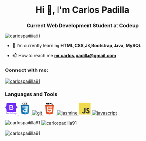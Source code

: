 <h1 align="center">Hi 👋, I'm Carlos Padilla</h1>
<h3 align="center">Current Web Development Student at Codeup</h3>

<p align="left"> <img src="https://komarev.com/ghpvc/?username=carlospadilla91&label=Profile%20views&color=0e75b6&style=flat" alt="carlospadilla91" /> </p>

- 🌱 I’m currently learning **HTML,CSS,JS,Bootstrap,Java, MySQL**

- 📫 How to reach me **mr.carlos.padilla@gmail.com**

<h3 align="left">Connect with me:</h3>
<p align="left">
<a href="https://linkedin.com/in/carlospadilla91" target="blank"><img align="center" src="https://cdn.jsdelivr.net/npm/simple-icons@3.0.1/icons/linkedin.svg" alt="carlospadilla91" height="30" width="40" /></a>
</p>

<h3 align="left">Languages and Tools:</h3>
<p align="left"> <a href="https://getbootstrap.com" target="_blank"> <img src="https://raw.githubusercontent.com/devicons/devicon/master/icons/bootstrap/bootstrap-plain-wordmark.svg" alt="bootstrap" width="40" height="40"/> </a> <a href="https://www.w3schools.com/css/" target="_blank"> <img src="https://raw.githubusercontent.com/devicons/devicon/master/icons/css3/css3-original-wordmark.svg" alt="css3" width="40" height="40"/> </a> <a href="https://git-scm.com/" target="_blank"> <img src="https://www.vectorlogo.zone/logos/git-scm/git-scm-icon.svg" alt="git" width="40" height="40"/> </a> <a href="https://www.w3.org/html/" target="_blank"> <img src="https://raw.githubusercontent.com/devicons/devicon/master/icons/html5/html5-original-wordmark.svg" alt="html5" width="40" height="40"/> </a> <a href="https://jasmine.github.io/" target="_blank"> <img src="https://www.vectorlogo.zone/logos/jasmine/jasmine-icon.svg" alt="jasmine" width="40" height="40"/> </a> <a href="https://developer.mozilla.org/en-US/docs/Web/JavaScript" target="_blank"> <img src="https://raw.githubusercontent.com/devicons/devicon/master/icons/javascript/javascript-original.svg" alt="javascript" width="40" height="40"/> </a> <a href="https://www.java.com/en/" target="_blank"> <img src="https://raw.githubusercontent.com/jmnote/z-icons/master/svg/java.svg" alt="javascript" width="40" height="40"/> </a> </p>

<p><img align="left" src="https://github-readme-stats.vercel.app/api/top-langs?username=carlospadilla91&show_icons=true&locale=en&layout=compact" alt="carlospadilla91" /></p>

<p>&nbsp;<img align="center" src="https://github-readme-stats.vercel.app/api?username=carlospadilla91&show_icons=true&locale=en" alt="carlospadilla91" /></p>

<p><img align="center" src="https://github-readme-streak-stats.herokuapp.com/?user=carlospadilla91&" alt="carlospadilla91" /></p>
